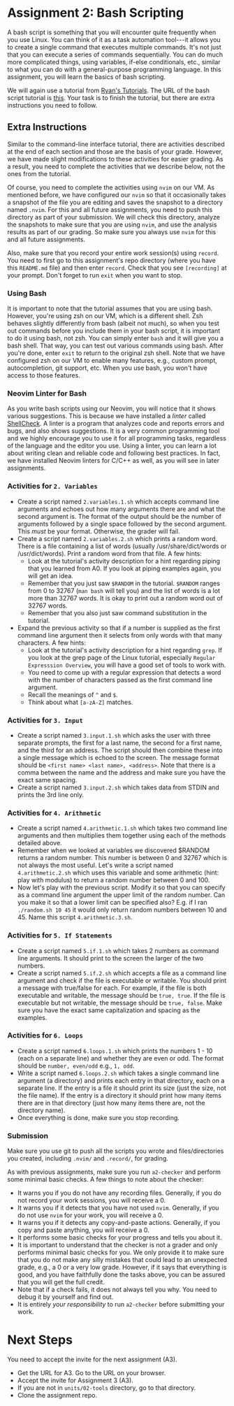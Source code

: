 # Assignment 2: Bash Scripting

A bash script is something that you will encounter quite frequently when you use Linux. You can
think of it as a task automation tool---it allows you to create a single command that executes
multiple commands. It's not just that you can execute a series of commands sequentially. You can do
much more complicated things, using variables, if-else conditionals, etc., similar to what you can
do with a general-purpose programming language. In this assignment, you will learn the basics of
bash scripting.

We will again use a tutorial from [Ryan's Tutorials](https://ryanstutorials.net). The URL of the
bash script tutorial is [this](https://ryanstutorials.net/bash-scripting-tutorial/). Your task is to
finish the tutorial, but there are extra instructions you need to follow.

## Extra Instructions

Similar to the command-line interface tutorial, there are activities described at the end of each
section and those are the basis of your grade. However, we have made slight modifications to these
activities for easier grading. As a result, you need to complete the activities that we describe
below, not the ones from the tutorial.

Of course, you need to complete the activities using `nvim` on our VM. As mentioned before, we have
configured our `nvim` so that it occasionally takes a snapshot of the file you are editing and saves
the snapshot to a directory named `.nvim`. For this and all future assignments, you need to push
this directory as part of your submission. We will check this directory, analyze the snapshots to
make sure that you are using `nvim`, and use the analysis results as part of our grading. So make
sure you always use `nvim` for this and all future assignments.

Also, make sure that you record your entire work session(s) using `record`. You need to first go to
this assignment's repo directory (where you have this `README.md` file) and then enter `record`.
Check that you see `[recording]` at your prompt. Don't forget to run `exit` when you want to
stop.

### Using Bash

It is important to note that the tutorial assumes that you are using bash. However, you're using zsh
on our VM, which is a different shell. Zsh behaves slightly differently from bash (albeit not much),
so when you test out commands before you include them in your bash script, it is important to do it
using bash, not zsh. You can simply enter `bash` and it will give you a bash shell. That way, you
can test out various commands using bash. After you're done, enter `exit` to return to the original
zsh shell. Note that we have configured zsh on our VM to enable many features, e.g., custom prompt,
autocompletion, git support, etc. When you use bash, you won't have access to those features.

### Neovim Linter for Bash

As you write bash scripts using our Neovim, you will notice that it shows various suggestions. This
is because we have installed a *linter* called [ShellCheck](https://www.shellcheck.net/). A linter
is a program that analyzes code and reports errors and bugs, and also shows suggestions. It is a
very common programming tool and we highly encourage you to use it for all programming tasks,
regardless of the language and the editor you use. Using a linter, you can learn a lot about writing
clean and reliable code and following best practices. In fact, we have installed Neovim linters for
C/C++ as well, as you will see in later assignments.

### Activities for `2. Variables`

* Create a script named `2.variables.1.sh` which accepts command line arguments and echoes out how
  many arguments there are and what the second argument is. The format of the output should be the
  number of arguments followed by a single space followed by the second argument. This *must* be
  your format. Otherwise, the grader will fail.
* Create a script named `2.variables.2.sh` which prints a random word. There is a file containing a
  list of words (usually /usr/share/dict/words or /usr/dict/words). Print a random word from that
  file. A few hints:
    * Look at the tutorial's activity description for a hint regarding piping that you learned from
      A0. If you look at piping examples again, you will get an idea.
    * Remember that you just saw `$RANDOM` in the tutorial. `$RANDOM` ranges from 0 to 32767 (`man
      bash` will tell you) and the list of words is a lot more than 32767 words. It is okay to print
      out a random word out of 32767 words.
    * Remember that you also just saw command substitution in the tutorial.
* Expand the previous activity so that if a number is supplied as the first command line argument
  then it selects from only words with that many characters. A few hints:
    * Look at the tutorial's activity description for a hint regarding `grep`. If you look at the
      grep page of the Linux tutorial, especially `Regular Expresssion Overview`, you will have a
      good set of tools to work with.
    * You need to come up with a regular expression that detects a word with the number of
      characters passed as the first command line argument.
    * Recall the meanings of `^` and `$`.
    * Think about what `[a-zA-Z]` matches.

### Activities for `3. Input`

* Create a script named `3.input.1.sh` which asks the user with three separate prompts, the first
  for a last name, the second for a first name, and the third for an address. The script should then
  combine these into a single message which is echoed to the screen. The message format should be
  `<first name> <last name>, <address>`. Note that there is a comma between the name and the address
  and make sure you have the exact same spacing.
* Create a script named `3.input.2.sh` which takes data from STDIN and prints the 3rd line only.

### Activities for `4. Arithmetic`

* Create a script named `4.arithmetic.1.sh` which takes two command line arguments and then
  multiplies them together using each of the methods detailed above.
* Remember when we looked at variables we discovered $RANDOM returns a random number. This number is
  between 0 and 32767 which is not always the most useful. Let's write a script named
  `4.arithmetic.2.sh` which uses this variable and some arithmetic (hint: play with modulus) to
  return a random number between 0 and 100.
* Now let's play with the previous script. Modify it so that you can specify as a command line
  argument the upper limit of the random number. Can you make it so that a lower limit can be
  specified also? E.g. if I ran `./random.sh 10 45` it would only return random numbers between 10
  and 45. Name this script `4.arithmetic.3.sh`.

### Activities for `5. If Statements`

* Create a script named `5.if.1.sh` which takes 2 numbers as command line arguments. It should print
  to the screen the larger of the two numbers.
* Create a script named `5.if.2.sh` which accepts a file as a command line argument and check if the
  file is executable or writable. You should print a message with true/false for each. For example,
  if the file is both executable and writable, the message should be `true, true`. If the file is
  executable but not writable, the message should be `true, false`. Make sure you have the exact
  same capitalization and spacing as the examples.

### Activities for `6. Loops`

* Create a script named `6.loops.1.sh` which prints the numbers 1 - 10 (each on a separate line) and
  whether they are even or odd. The format should be `number, even/odd` e.g., `1, odd`.
* Write a script named `6.loops.2.sh` which takes a single command line argument (a directory) and
  prints each entry in that directory, each on a separate line. If the entry is a file it should
  print its size (just the size, not the file name). If the entry is a directory it should print how
  many items there are in that directory (just how many items there are, not the directory name).
* Once everything is done, make sure you stop recording.

### Submission

Make sure you use git to push all the scripts you wrote and files/directories you created, including
`.nvim/` and `.record/`, for grading.

As with previous assignments, make sure you run `a2-checker` and perform some minimal basic checks.
A few things to note about the checker:
* It warns you if you do not have any recording files. Generally, if you do not record your work
  sessions, you will receive a 0.
* It warns you if it detects that you have not used `nvim`. Generally, if you do not use `nvim` for
  your work, you will receive a 0.
* It warns you if it detects any copy-and-paste actions. Generally, if you copy and paste anything,
  you will receive a 0.
* It performs some basic checks for your progress and tells you about it.
* It is important to understand that the checker is not a grader and only performs minimal basic
  checks for you. We only provide it to make sure that you do not make any silly mistakes that could
  lead to an unexpected grade, e.g., a 0 or a very low grade. However, if it says that everything is
  good, and you have faithfully done the tasks above, you can be assured that you will get the full
  credit.
* Note that if a check fails, it does not always tell you why. You need to debug it by yourself and
  find out.
* It is entirely *your responsibility* to run `a2-checker` before submitting your work.

# Next Steps

You need to accept the invite for the next assignment (A3).

* Get the URL for A3. Go to the URL on your browser.
* Accept the invite for Assignment 3 (A3).
* If you are not in `units/02-tools` directory, go to that directory.
* Clone the assignment repo.
